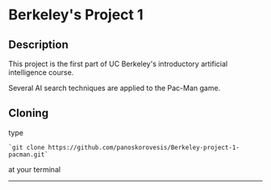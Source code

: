# Berkeley's Project 1

## Description

This project is the first part of UC Berkeley's introductory artificial intelligence course.

Several AI search techniques are applied to the Pac-Man game.

## Cloning

type 

    `git clone https://github.com/panoskorovesis/Berkeley-project-1-pacman.git` 
  
at your terminal

---
